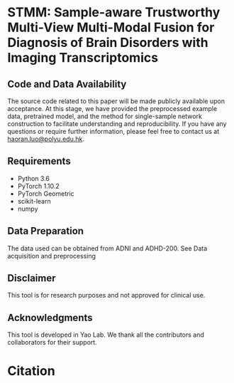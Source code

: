 # STMM: Sample-aware Trustworthy Multi-View Multi-Modal Fusion for Diagnosis of Brain Disorders with Imaging Transcriptomics

## Code and Data Availability

The source code related to this paper will be made publicly available upon acceptance. At this stage, we have provided the preprocessed example data, pretrained model, and the method for single-sample network construction to facilitate understanding and reproducibility. If you have any questions or require further information, please feel free to contact us at haoran.luo@polyu.edu.hk.

## Requirements

- Python 3.6
- PyTorch 1.10.2
- PyTorch Geometric
- scikit-learn
- numpy

## Data Preparation
The data used can be obtained from ADNI and ADHD-200. See Data acquisition and preprocessing

## Disclaimer
This tool is for research purposes and not approved for clinical use.

## Acknowledgments
This tool is developed in Yao Lab. We thank all the contributors and collaborators for their support.

# Citation



